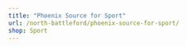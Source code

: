 ```yaml
---
title: "Phoenix Source for Sport"
url: /north-battleford/phoenix-source-for-sport/
shop: Sport
---
```

